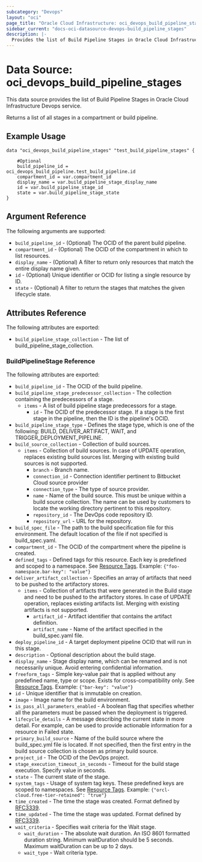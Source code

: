 ```yaml
---
subcategory: "Devops"
layout: "oci"
page_title: "Oracle Cloud Infrastructure: oci_devops_build_pipeline_stages"
sidebar_current: "docs-oci-datasource-devops-build_pipeline_stages"
description: |-
  Provides the list of Build Pipeline Stages in Oracle Cloud Infrastructure Devops service
---
```


# Data Source: oci_devops_build_pipeline_stages
This data source provides the list of Build Pipeline Stages in Oracle Cloud Infrastructure Devops service.

Returns a list of all stages in a compartment or build pipeline.


## Example Usage

```hcl
data "oci_devops_build_pipeline_stages" "test_build_pipeline_stages" {

	#Optional
	build_pipeline_id = oci_devops_build_pipeline.test_build_pipeline.id
	compartment_id = var.compartment_id
	display_name = var.build_pipeline_stage_display_name
	id = var.build_pipeline_stage_id
	state = var.build_pipeline_stage_state
}
```

## Argument Reference

The following arguments are supported:

* `build_pipeline_id` - (Optional) The OCID of the parent build pipeline.
* `compartment_id` - (Optional) The OCID of the compartment in which to list resources.
* `display_name` - (Optional) A filter to return only resources that match the entire display name given.
* `id` - (Optional) Unique identifier or OCID for listing a single resource by ID.
* `state` - (Optional) A filter to return the stages that matches the given lifecycle state.


## Attributes Reference

The following attributes are exported:

* `build_pipeline_stage_collection` - The list of build_pipeline_stage_collection.

### BuildPipelineStage Reference

The following attributes are exported:

* `build_pipeline_id` - The OCID of the build pipeline.
* `build_pipeline_stage_predecessor_collection` - The collection containing the predecessors of a stage.
	* `items` - A list of build pipeline stage predecessors for a stage.
		* `id` - The OCID of the predecessor stage. If a stage is the first stage in the pipeline, then the ID is the pipeline's OCID. 
* `build_pipeline_stage_type` - Defines the stage type, which is one of the following: BUILD, DELIVER_ARTIFACT, WAIT, and TRIGGER_DEPLOYMENT_PIPELINE. 
* `build_source_collection` - Collection of build sources.
	* `items` - Collection of build sources. In case of UPDATE operation, replaces existing build sources list. Merging with existing build sources is not supported.
		* `branch` - Branch name.
		* `connection_id` - Connection identifier pertinent to Bitbucket Cloud source provider
		* `connection_type` - The type of source provider.
		* `name` - Name of the build source. This must be unique within a build source collection. The name can be used by customers to locate the working directory pertinent to this repository.
		* `repository_id` - The DevOps code repository ID.
		* `repository_url` - URL for the repository.
* `build_spec_file` - The path to the build specification file for this environment. The default location of the file if not specified is build_spec.yaml.
* `compartment_id` - The OCID of the compartment where the pipeline is created.
* `defined_tags` - Defined tags for this resource. Each key is predefined and scoped to a namespace. See [Resource Tags](https://docs.cloud.oracle.com/iaas/Content/General/Concepts/resourcetags.htm). Example: `{"foo-namespace.bar-key": "value"}`
* `deliver_artifact_collection` - Specifies an array of artifacts that need to be pushed to the artifactory stores.
	* `items` - Collection of artifacts that were generated in the Build stage and need to be pushed to the artifactory stores. In case of UPDATE operation, replaces existing artifacts list. Merging with existing artifacts is not supported.
		* `artifact_id` - Artifact identifier that contains the artifact definition.
		* `artifact_name` - Name of the artifact specified in the build_spec.yaml file.
* `deploy_pipeline_id` - A target deployment pipeline OCID that will run in this stage.
* `description` - Optional description about the build stage.
* `display_name` - Stage display name, which can be renamed and is not necessarily unique. Avoid entering confidential information.
* `freeform_tags` - Simple key-value pair that is applied without any predefined name, type or scope. Exists for cross-compatibility only.  See [Resource Tags](https://docs.cloud.oracle.com/iaas/Content/General/Concepts/resourcetags.htm). Example: `{"bar-key": "value"}`
* `id` - Unique identifier that is immutable on creation.
* `image` - Image name for the build environment.
* `is_pass_all_parameters_enabled` - A boolean flag that specifies whether all the parameters must be passed when the deployment is triggered.
* `lifecycle_details` - A message describing the current state in more detail. For example, can be used to provide actionable information for a resource in Failed state.
* `primary_build_source` - Name of the build source where the build_spec.yml file is located. If not specified, then the first entry in the build source collection is chosen as primary build source.
* `project_id` - The OCID of the DevOps project.
* `stage_execution_timeout_in_seconds` - Timeout for the build stage execution. Specify value in seconds.
* `state` - The current state of the stage. 
* `system_tags` - Usage of system tag keys. These predefined keys are scoped to namespaces. See [Resource Tags](https://docs.cloud.oracle.com/iaas/Content/General/Concepts/resourcetags.htm). Example: `{"orcl-cloud.free-tier-retained": "true"}`
* `time_created` - The time the stage was created. Format defined by [RFC3339](https://datatracker.ietf.org/doc/html/rfc3339).
* `time_updated` - The time the stage was updated. Format defined by [RFC3339](https://datatracker.ietf.org/doc/html/rfc3339).
* `wait_criteria` - Specifies wait criteria for the Wait stage.
	* `wait_duration` - The absolute wait duration. An ISO 8601 formatted duration string. Minimum waitDuration should be 5 seconds. Maximum waitDuration can be up to 2 days.
	* `wait_type` - Wait criteria type.

